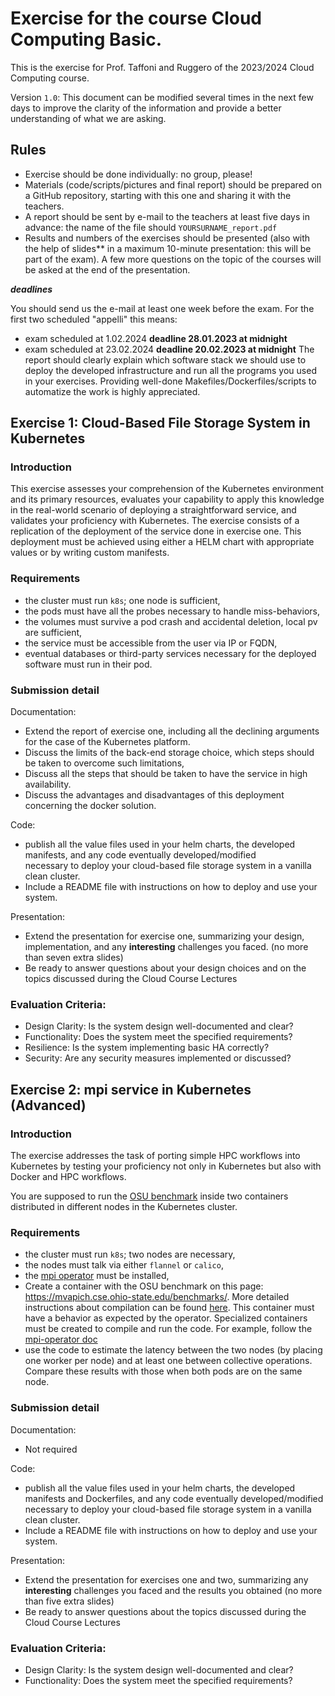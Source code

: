 # Exercise  for the course Cloud Computing Basic.

This is the exercise for Prof. Taffoni and Ruggero of the 2023/2024 Cloud Computing course.

Version `1.0`: This document can be modified several times in the next few days to improve the clarity of the information and provide a better understanding of what we are asking.

## Rules

- Exercise should be done individually: no group, please!
- Materials (code/scripts/pictures and final report) should be prepared on a GitHub repository, starting with this one and sharing it with the teachers.
- A report should be sent by e-mail to the teachers at least five days in advance: the name of the file should `YOURSURNAME_report.pdf`
- Results and numbers of the exercises should be presented (also with the help of slides** in a maximum 10-minute presentation: this will be part of the exam). A few more questions on the topic of the courses will be asked at the end of the presentation.

***deadlines***

You should send us the e-mail at least one week before the exam. For the first two  scheduled "appelli" this means:
 - exam scheduled at 1.02.2024  **deadline 28.01.2023 at midnight**
 - exam scheduled at 23.02.2024  **deadline 20.02.2023 at midnight**
The report should clearly explain which software stack we should use to deploy the developed infrastructure and run all the programs you used in your exercises. Providing well-done Makefiles/Dockerfiles/scripts to automatize the work is highly appreciated.


## Exercise 1: Cloud-Based File Storage System in Kubernetes

### Introduction

This exercise assesses your comprehension of the Kubernetes environment and its primary resources, evaluates your capability to apply this knowledge in the real-world scenario of deploying a straightforward service, and validates your proficiency with Kubernetes. The exercise consists of a replication of the deployment of the service done in exercise one. This deployment must be achieved using either a HELM chart with appropriate values or by writing custom manifests. 

### Requirements

- the cluster must run `k8s`; one node is sufficient,
- the pods must have all the probes necessary to handle miss-behaviors,
- the volumes must survive a pod crash and accidental deletion, local pv are sufficient,
- the service must be accessible from the user via IP or FQDN,
- eventual databases or third-party services necessary for the deployed software must run in their pod.


### Submission detail

Documentation:

- Extend the report of exercise one, including all the declining arguments for the case of the Kubernetes platform.
- Discuss the limits of the back-end storage choice, which steps should be taken to overcome such limitations,
- Discuss all the steps that should be taken to have the service in high availability.
- Discuss the advantages and disadvantages of this deployment concerning the docker solution. 

Code:

- publish all the value files used in your helm charts, the developed manifests, and any code eventually developed/modified  
necessary to deploy your cloud-based file storage system in a vanilla clean cluster.
- Include a README file with instructions on how to deploy and use your system.

Presentation:

- Extend the presentation for exercise one, summarizing your design, implementation, and any **interesting** challenges you faced. (no more than seven extra slides)
- Be ready to answer questions about your design choices and on the topics discussed during the Cloud Course Lectures
  

### Evaluation Criteria:

- Design Clarity: Is the system design well-documented and clear?
- Functionality: Does the system meet the specified requirements?
- Resilience: Is the system implementing basic HA correctly?
- Security: Are any security measures implemented or discussed?

## Exercise 2: mpi service in Kubernetes (Advanced)

### Introduction

The exercise addresses the task of porting simple HPC workflows into Kubernetes by testing your proficiency not only in Kubernetes but also with Docker and HPC workflows.

You are supposed to run the [OSU benchmark](https://mvapich.cse.ohio-state.edu/benchmarks/) inside two containers distributed in different nodes in the Kubernetes cluster.

### Requirements

- the cluster must run `k8s`; two nodes are necessary,
- the nodes must talk via either `flannel` or `calico`,
- the [mpi operator](https://github.com/kubeflow/mpi-operator) must be installed,
- Create a container with the OSU benchmark on this page: https://mvapich.cse.ohio-state.edu/benchmarks/. More detailed instructions about compilation can be found [here](https://mvapich.cse.ohio-state.edu/static/media/mvapich/README-OMB.txt). This container must have a behavior as expected by the operator. Specialized containers must be created to compile and run the code. For example, follow the [mpi-operator doc](https://github.com/kubeflow/mpi-operator/tree/master/build/base) 
- use the code to estimate the latency between the two nodes (by placing one worker per node) and at least one between collective operations. Compare these results with those when both pods are on the same node.

### Submission detail

Documentation:

- Not required

Code:

- publish all the value files used in your helm charts, the developed manifests and Dockerfiles, and any code eventually developed/modified necessary to deploy your cloud-based file storage system in a vanilla clean cluster.
- Include a README file with instructions on how to deploy and use your system.

Presentation:

- Extend the presentation for exercises one and two, summarizing any **interesting** challenges you faced and the results you obtained (no more than five extra slides)
- Be ready to answer questions about the topics discussed during the Cloud Course Lectures
  
### Evaluation Criteria:

- Design Clarity: Is the system design well-documented and clear?
- Functionality: Does the system meet the specified requirements?
